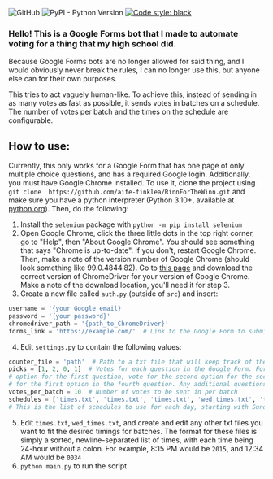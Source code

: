![GitHub](https://img.shields.io/github/license/Angainor64/RinnForTheWinn)
![PyPI - Python Version](https://img.shields.io/pypi/pyversions/selenium)
[![Code style: black](https://img.shields.io/badge/code%20style-black-000000.svg)](https://github.com/psf/black)

### Hello! This is a Google Forms bot that I made to automate voting for a thing that my high school did.
Because Google Forms bots are no longer allowed for said thing, and I would obviously never break the rules, I can no 
longer use this, but anyone else can for their own purposes.

This tries to act vaguely human-like. To achieve this, instead of sending in as many votes as fast as possible, it sends
votes in batches on a schedule. The number of votes per batch and the times on the schedule are configurable.

## How to use:
Currently, this only works for a Google Form that has one page of only multiple choice questions, and has a required 
Google login. Additionally, you must have Google Chrome installed. To use it, clone the project using `git clone 
https://github.com/aife-finklea/RinnForTheWinn.git` and make sure you have a python interpreter (Python 3.10+, available
at [python.org](https://www.python.org/downloads)). Then, do the following:

1. Install the `selenium` package with `python -m pip install selenium`
2. Open Google Chrome, click the three little dots in the top right corner, go to "Help", then "About Google Chrome".
You should see something that says "Chrome is up-to-date". If you don't, restart Google Chrome. Then, make a note of the
version number of Google Chrome (should look something like 99.0.4844.82). Go to 
[this page](https://chromedriver.chromium.org/downloads) and download the correct version of ChromeDriver for your
version of Google Chrome. Make a note of the download location, you'll need it for step 3. 
3. Create a new file called `auth.py` (outside of `src`) and insert:
```python
username = '{your Google email}'
password = '{your password}'
chromedriver_path = '{path_to_ChromeDriver}'
forms_link = 'https://example.com/'  # Link to the Google Form to submit responses to
```
4. Edit `settings.py` to contain the following values:
```python
counter_file = 'path'  # Path to a txt file that will keep track of the number of votes so far
picks = [1, 2, 0, 1]  # Votes for each question in the Google Form. For example, `[1, 2, 0, 1]` will vote for the first
# option for the first question, vote for the second option for the second question, skip the third question, and vote 
# for the first option in the fourth question. Any additional questions in the Google Form will be ignored. 
votes_per_batch = 10  # Number of votes to be sent in per batch
schedules = ['times.txt', 'times.txt', 'times.txt', 'wed_times.txt', 'times.txt', 'times.txt', 'times.txt']
# This is the list of schedules to use for each day, starting with Sunday
```
5. Edit `times.txt`, `wed_times.txt`, and create and edit any other txt files you want to fit the desired timings for 
batches. The format for these files is simply a sorted, newline-separated list of times, with each time being 24-hour 
without a colon. For example, 8:15 PM would be `2015`, and 12:34 AM would be `0034`
6. `python main.py` to run the script
